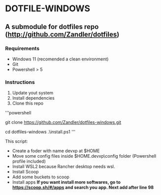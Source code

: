 # DOTFILE-WINDOWS

## A submodule for dotfiles repo (http://github.com/Zandler/dotfiles)


### Requirements

- Windows 11 (recomended a clean environment)
- Git 
- Powershell > 5


### Instructions 

1. Update yout system
2. Install dependencies 
3. Clone this repo

'''powershell

git clone https://github.com/Zandler/dotfiles-windows.git 

cd dotfiles-windows
.\install.ps1
'''

This script:
- Create a foder with name devxp at $HOME 
- Move some config files inside $HOME\.devxp\config folder (Powershell profile included)
- Install WSL2 because Rancher desktop needs wsl.
- Install Scoop
- Add some buckets to scoop
- Install apps
**If you want install more softwares, go to https://scoop.sh/#/apps and search you app. Next add after line 98**

